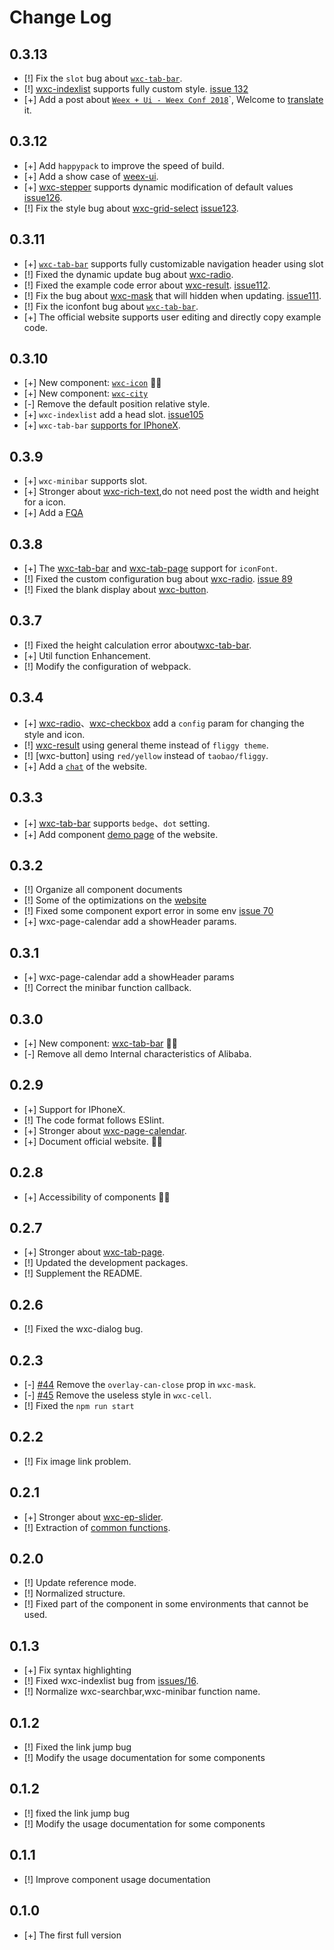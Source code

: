 # Change Log

## 0.3.13
- [!] Fix the `slot` bug about [`wxc-tab-bar`](https://github.com/alibaba/weex-ui/blob/master/packages/wxc-tab-bar/README.md).
- [!] [wxc-indexlist](https://github.com/alibaba/weex-ui/blob/master/packages/wxc-indexlist/README.md) supports fully custom style.  [issue 132](https://github.com/alibaba/weex-ui/issues/132)
- [+] Add a post about [`Weex + Ui - Weex Conf 2018`](https://alibaba.github.io/weex-ui/#/cn/weex-ui-weex-conf-2018)`, Welcome to [translate](https://github.com/alibaba/weex-ui/blob/master/docs/weex-ui-weex-conf-2018.md) it.

## 0.3.12
- [+] Add `happypack` to improve the speed of build.
- [+] Add a show case of [weex-ui](https://github.com/tw93/weex-ui-demo).
- [+] [wxc-stepper](https://github.com/alibaba/weex-ui/blob/master/packages/wxc-stepper/README.md) supports dynamic modification of default values   [issue126](https://github.com/alibaba/weex-ui/issues/126).
- [!] Fix the style bug about [wxc-grid-select](https://github.com/alibaba/weex-ui/blob/master/packages/wxc-grid-select/README.md)  [issue123](https://github.com/alibaba/weex-ui/issues/123).


## 0.3.11
- [+] [`wxc-tab-bar`](https://github.com/alibaba/weex-ui/blob/master/packages/wxc-tab-bar/README.md) supports fully customizable navigation header using slot
- [!] Fixed the dynamic update bug about [wxc-radio](https://github.com/alibaba/weex-ui/blob/master/packages/wxc-radio/README.md).
- [!] Fixed the example code error about [wxc-result](https://github.com/alibaba/weex-ui/blob/master/packages/wxc-result/README.md).  [issue112](https://github.com/alibaba/weex-ui/issues/112).
- [!] Fix the bug about [wxc-mask](https://github.com/alibaba/weex-ui/blob/master/packages/wxc-mask/README.md) that will hidden when updating. [issue111](https://github.com/alibaba/weex-ui/issues/111).
- [!] Fix the iconfont bug about [`wxc-tab-bar`](https://github.com/alibaba/weex-ui/blob/master/packages/wxc-tab-bar/README.md).
- [+] The official website supports user editing and directly copy example code.

## 0.3.10
- [+] New component: [`wxc-icon`](https://github.com/alibaba/weex-ui/blob/master/packages/wxc-icon/README.md) 🎉🎉 
- [+] New component: [`wxc-city`](https://github.com/alibaba/weex-ui/blob/master/packages/wxc-city/README.md)
- [-] Remove the default position relative style.
- [+] `wxc-indexlist` add a head slot.   [issue105](https://github.com/alibaba/weex-ui/issues/105)
- [+] `wxc-tab-bar` [supports for IPhoneX](https://img.alicdn.com/tfs/TB1_qrtkf2H8KJjy0FcXXaDlFXa-768-354.png).

## 0.3.9
- [+] `wxc-minibar` supports slot.
- [+] Stronger about [wxc-rich-text](https://github.com/alibaba/weex-ui/blob/master/packages/wxc-rich-text/README.md),do not need post the width and height for a icon.
- [+] Add a [FQA](https://alibaba.github.io/weex-ui/#/docs/fqa)

## 0.3.8
- [+] The [wxc-tab-bar](https://github.com/alibaba/weex-ui/blob/master/packages/wxc-page-bar/README.md) and [wxc-tab-page](https://github.com/alibaba/weex-ui/blob/master/packages/wxc-page-bar/README.md) support for `iconFont`.
- [!] Fixed the custom configuration bug about [wxc-radio](https://github.com/alibaba/weex-ui/blob/master/packages/wxc-radio/README.md). [issue 89](https://github.com/alibaba/weex-ui/issues/89)
- [!] Fixed the blank display about  [wxc-button](https://github.com/alibaba/weex-ui/blob/master/packages/wxc-button/README.md).

## 0.3.7
- [!] Fixed the height calculation error about[wxc-tab-bar](https://github.com/alibaba/weex-ui/blob/master/packages/wxc-page-bar/README.md).
- [+] Util function Enhancement.
- [!] Modify the configuration of webpack.

## 0.3.4
- [+] [wxc-radio](https://github.com/alibaba/weex-ui/blob/master/packages/wxc-radio/README.md#api)、[wxc-checkbox](https://github.com/alibaba/weex-ui/blob/master/packages/wxc-checkbox/README.md#checkboxlist) add a `config` param for changing the style and icon.
- [!] [wxc-result](https://github.com/alibaba/weex-ui/blob/master/packages/wxc-result/README.md) using general theme instead of `fliggy theme`.
- [!] [wxc-button] using `red/yellow` instead of `taobao/fliggy`.
- [+] Add a [`chat`](https://alibaba.github.io/weex-ui/) of the website.

## 0.3.3
- [+]  [wxc-tab-bar](https://github.com/alibaba/weex-ui/blob/master/packages/wxc-page-bar/README.md) supports `bedge`、`dot` setting.
- [+] Add component [demo page](https://alibaba.github.io/weex-ui/docc/demo.html) of the website.

## 0.3.2
- [!] Organize all component documents
- [!] Some of the optimizations on the [website](https://alibaba.github.io/weex-ui/)
- [!] Fixed some component export error in some env [issue 70](https://github.com/alibaba/weex-ui/issues/70)
- [+]  wxc-page-calendar add a showHeader params.


## 0.3.1
- [+] wxc-page-calendar add a showHeader params
- [!] Correct the minibar function callback.

## 0.3.0
- [+] New component: [wxc-tab-bar](https://github.com/alibaba/weex-ui/blob/master/packages/wxc-page-bar/README.md) 🎉🎉 
- [-] Remove all demo Internal characteristics of Alibaba.

## 0.2.9
- [+] Support for IPhoneX.
- [!] The code format follows ESlint.
- [+] Stronger about [wxc-page-calendar](https://github.com/alibaba/weex-ui/blob/master/packages/wxc-page-calendar/README.md).
- [+] Document official website. 🎉🎉 


## 0.2.8
- [+] Accessibility of components 🎉🎉 

## 0.2.7
- [+] Stronger about [wxc-tab-page](https://github.com/alibaba/weex-ui/blob/master/packages/wxc-tab-page/README.md).
- [!] Updated the development packages.
- [!] Supplement the README.

## 0.2.6
- [!] Fixed the wxc-dialog bug.

## 0.2.3
- [-] [#44](https://github.com/alibaba/weex-ui/issues/44) Remove the `overlay-can-close` prop in `wxc-mask`.
- [-] [#45](https://github.com/alibaba/weex-ui/issues/45) Remove the useless style in `wxc-cell`.
- [!] Fixed the `npm run start`

## 0.2.2
- [!] Fix image link problem.

## 0.2.1
- [+] Stronger about [wxc-ep-slider](https://github.com/alibaba/weex-ui/blob/master/packages/wxc-ep-slider/README.md).
- [!] Extraction of [common functions](https://github.com/alibaba/weex-ui/blob/master/packages/utils/README.md).

## 0.2.0
- [!] Update reference mode.
- [!] Normalized structure.
- [!] Fixed part of the component in some environments that cannot be used.


## 0.1.3
- [+] Fix syntax highlighting
- [!] Fixed wxc-indexlist bug from [issues/16](https://github.com/alibaba/weex-ui/issues/16).
- [!] Normalize wxc-searchbar,wxc-minibar function name.

## 0.1.2
- [!] Fixed the link jump bug
- [!] Modify the usage documentation for some components

## 0.1.2
- [!] fixed the link jump bug
- [!] Modify the usage documentation for some components

## 0.1.1
- [!] Improve component usage documentation

## 0.1.0
- [+] The first full version

